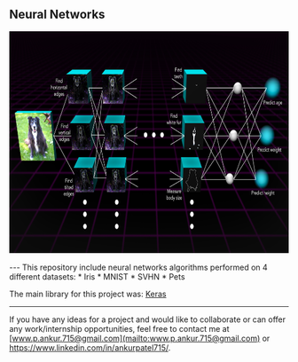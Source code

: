 ## Neural Networks 
<p align="center">
  <img width="600" height="400" src="https://github.com/ankur715/neural_networks/blob/master/neural_network_visual_final.jpg"> 
</p>
---
This repository include neural networks algorithms performed on 4 different datasets:
* Iris
* MNIST
* SVHN
* Pets

The main library for this project was: 
[Keras](https://keras.io/#installation)

---
If you have any ideas for a project and would like to collaborate or can offer any work/internship opportunities, feel free to contact me at [www.p.ankur.715@gmail.com](mailto:www.p.ankur.715@gmail.com) or https://www.linkedin.com/in/ankurpatel715/.
